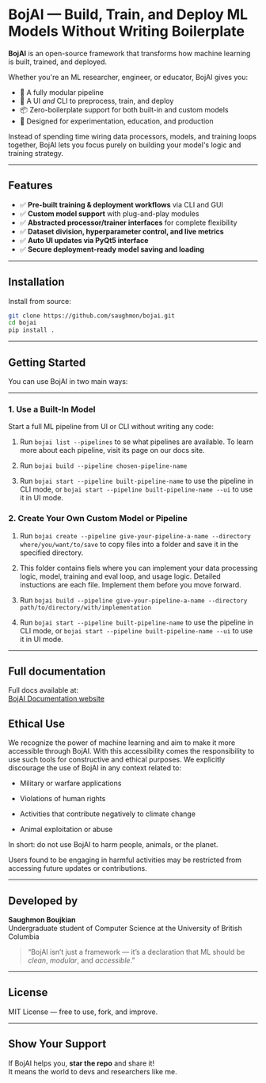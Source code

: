 # BojAI — Build, Train, and Deploy ML Models Without Writing Boilerplate

**BojAI** is an open-source framework that transforms how machine learning is built, trained, and deployed.

Whether you're an ML researcher, engineer, or educator, BojAI gives you:
- 🔁 A fully modular pipeline
- 🧱 A UI *and* CLI to preprocess, train, and deploy
- 📦 Zero-boilerplate support for both built-in and custom models
- 🧠 Designed for experimentation, education, and production

Instead of spending time wiring data processors, models, and training loops together, BojAI lets you focus purely on building your model's logic and training strategy.

---

## Features

- ✅ **Pre-built training & deployment workflows** via CLI and GUI
- ✅ **Custom model support** with plug-and-play modules
- ✅ **Abstracted processor/trainer interfaces** for complete flexibility
- ✅ **Dataset division, hyperparameter control, and live metrics**
- ✅ **Auto UI updates via PyQt5 interface**
- ✅ **Secure deployment-ready model saving and loading**

---

## Installation

Install from source:

```bash
git clone https://github.com/saughmon/bojai.git
cd bojai
pip install .
```

---

##  Getting Started

You can use BojAI in two main ways:

---

### 1. **Use a Built-In Model**

Start a full ML pipeline from UI or CLI without writing any code:

1. Run `bojai list --pipelines` to se what pipelines are available. To learn more about each pipeline, visit its page on our docs site. 

2. Run `bojai build --pipeline chosen-pipeline-name` 

3. Run `bojai start --pipeline built-pipeline-name` to use the pipeline in CLI mode, or `bojai start --pipeline built-pipeline-name --ui` to use it in UI mode. 

### 2. **Create Your Own Custom Model or Pipeline**

1. Run `bojai create --pipeline give-your-pipeline-a-name --directory where/you/want/to/save` to copy files into a folder and save it in the specified directory. 

2. This folder contains fiels where you can implement your data processing logic, model, training and eval loop, and usage logic. Detailed instuctions are each file. Implement them before you move forward. 

2. Run `bojai build --pipeline give-your-pipeline-a-name --directory path/to/directory/with/implementation`  

3. Run `bojai start --pipeline built-pipeline-name` to use the pipeline in CLI mode, or `bojai start --pipeline built-pipeline-name --ui` to use it in UI mode. 


---

## Full documentation

Full docs available at:  
  [BojAI Documentation website](https://bojai-documentation.web.app/)

## Ethical Use

We recognize the power of machine learning and aim to make it more accessible through BojAI. With this accessibility comes the responsibility to use such tools for constructive and ethical purposes. We explicitly discourage the use of BojAI in any context related to:

- Military or warfare applications

- Violations of human rights

- Activities that contribute negatively to climate change

- Animal exploitation or abuse

In short: do not use BojAI to harm people, animals, or the planet.

Users found to be engaging in harmful activities may be restricted from accessing future updates or contributions.


---

## Developed by

**Saughmon Boujkian**  
Undergraduate student of Computer Science at the University of British Columbia  
> “BojAI isn’t just a framework — it’s a declaration that ML should be *clean*, *modular*, and *accessible*.”

---

## License

MIT License — free to use, fork, and improve.

---

## Show Your Support

If BojAI helps you, **star the repo** and share it!  
It means the world to devs and researchers like me.
